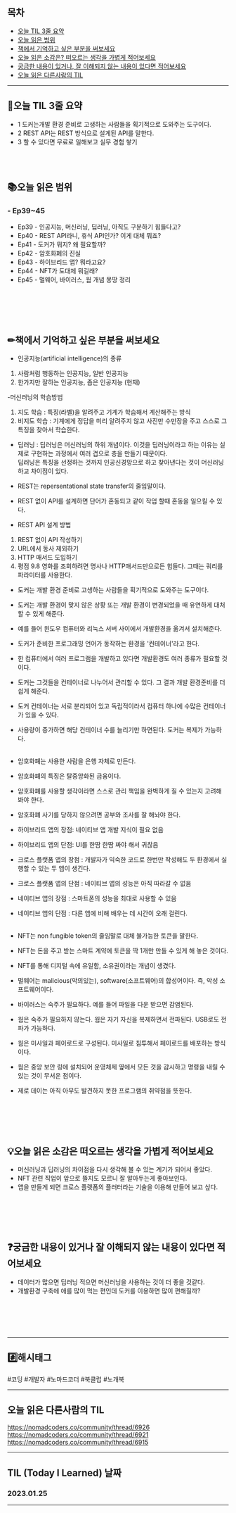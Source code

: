 
## 목차

- [오늘 TIL 3줄 요약](#오늘-TIL-3줄-요약)
- [오늘 읽은 범위](#오늘-읽은-범위)
- [책에서 기억하고 싶은 부분을 써보세요](#책에서-기억하고-싶은-부분을-써보세요)
- [오늘 읽은 소감은? 떠오르는 생각을 가볍게 적어보세요](#오늘-읽은-소감은-떠오르는-생각을-가볍게-적어보세요)
- [궁금한 내용이 있거나, 잘 이해되지 않는 내용이 있다면 적어보세요](#궁금한-내용이-있거나-잘-이해되지-않는-내용이-있다면-적어보세요)
- [오늘 읽은 다른사람의 TIL](#오늘-읽은-다른사람의-TIL)

***
## 🌠오늘 TIL 3줄 요약

- 1 도커는개발 환경 준비로 고생하는 사람들을 획기적으로 도와주는 도구이다. 
- 2 REST API는 REST 방식으로 설게된 API를 말한다.
- 3 할 수 있다면 무료로 일해보고 실무 경험 쌓기
<br>
<br>


## 📚오늘 읽은 범위

### - Ep39~45
- Ep39 - 인공지능, 머신러닝, 딥러닝, 아직도 구분하기 힘들다고?
- Ep40 - REST API라니, 휴식 API인가? 이게 대체 뭐죠?
- Ep41 - 도커가 뭐지? 왜 필요할까?
- Ep42 - 암호화폐의 진실
- Ep43 - 하이브리드 앱? 뭐라고요?
- Ep44 - NFT가 도대체 뭐길래?
- Ep45 - 멀웨어, 바이러스, 웜 개념 몽땅 정리
 
<br>
<br>
<br>
<br>


## ✏책에서 기억하고 싶은 부분을 써보세요
- 인공지능(artificial intelligence)의 종류
1. 사람처럼 행동하는 인공지능, 일반 인공지능
2. 한가지만 잘하는 인공지능, 좁은 인공지능 (현재)

-머신러닝의 학습방법
1. 지도 학습 : 특징(라벨)을 알려주고 기계가 학습해서 계산해주는 방식
2. 비지도 학습 : 기계에게 정답을 미리 알려주지 않고 사진만 수만장을 주고 스스로 그 특징을 찾아서 학습한다.

- 딥러닝 : 딥러닝은 머신러닝의 하위 개념이다. 이것을 딥러닝이라고 하는 이유는 실제로 구현하는 과정에서 여러 겹으로 층을 만들기 때문이다.<br>
딥러닝은 특징을 선정하는 것까지 인공신경망으로 하고 찾아낸다는 것이 머신러닝하고 차이점이 있다.<br>

- REST는 repersentational state transfer의 줄임말이다.
- REST 없이 API를 설계하면 단어가 혼동되고 같이 작업 할때 혼동을 일으킬 수 있다.<br>
- REST API 설계 방법
1. REST 없이 API 작성하기
2. URL에서 동사 제외하기
3. HTTP 매서드 도입하기
4. 평점 9.8 영화를 조회하려면 명사나 HTTP매서드만으로든 힘들다. 그때는 쿼리를 파라미터를 사용한다.

- 도커는 개발 환경 준비로 고생하는 사람들을 획기적으로 도와주는 도구이다.
- 도커는 개발 환경이 맞지 않은 상황 또는 개발 환경이 변경되었을 때 유연하게 대처할 수 있게 해준다.
- 예를 들어 윈도우 컴퓨터와 리눅스 서버 사이에서 개발환경을 옮겨서 설치해준다.
- 도커가 준비한 프로그래밍 언어가 동작하는 환경을 '컨테이너'라고 한다.
- 한 컴퓨터에서 여러 프로그램을 개발하고 있다면 개발환경도 여러 종류가 필요할 것이다. 
- 도커는 그것들을 컨테이너로 나누어서 관리할 수 있다. 그 결과 개발 환경준비를 더 쉽게 해준다.
- 도커 컨테이너는 서로 분리되어 있고 독립적이라서 컴퓨터 하나에 수많은 컨테이너가 있을 수 있다.
- 사용량이 증가하면 해당 컨테이너 수를 늘리기만 하면된다. 도커는 복제가 가능하다.<br><br>

- 암호화폐는 사용한 사람을 은행 자체로 만든다.
- 암호화폐의 특징은 탈중앙화된 금융이다.
- 암호화폐를 사용할 생각이라면 스스로 관리 책임을 완벽하게 질 수 있는지 고려해 봐야 한다.
- 암호화폐 사기를 당하지 않으려면 공부와 조사를 잘 해놔야 한다.

- 하이브리드 앱의 장점: 네이티브 앱 개발 지식이 필요 없음
- 하이브리드 앱의 단점: UI를 한땀 한땀 짜야 해서 귀찮음
- 크로스 플랫폼 앱의 장점 : 개발자가 익숙한 코드로 한번만 작성해도  두 환경에서 실행할 수 있는 두 앱이 생긴다.
- 크로스 플랫폼 앱의 단점 : 네이티브 앱의 성능은 아직 따라갈 수 없음
- 네이티브 앱의 장점 : 스마트폰의 성능을 최대로 사용할 수 있음
- 네이티브 앱의 단점 : 다른 앱에 비해 배우는 데 시간이 오래 걸린다.<br><br>

- NFT는 non fungible token의 줄임말로 대체 불가능한 토큰을 말한다.
- NFT는 돈을 주고 받는 스마트 계약에 토큰을 딱 1개만 만들 수 있게 해 놓은 것이다.
- NFT를 통해 디지털 속에 유일함, 소유권이라는 개념이 생겼다.

- 멀웨어는 malicious(악의있는), software(소프트웨어)의 합성어이다. 즉, 악성 소프트웨어이다.
- 바이러스는 숙주가 필요하다. 예를 들어 파일을 다운 받으면 감염된다.
- 웜은 숙주가 필요하지 않는다. 웜은 자기 자신을 복제하면서 전파된다. USB로도 전파가 가능하다.
- 웜은 미사일과 페이로드로 구성된다. 미사일로 침투해서 페이로드를 배포하는 방식이다.
- 웜은 중앙 보안 링에 설치되어 운영체제 옆에서 모든 것을 감시하고 명령을 내릴 수 있는 것이 무서운 점이다.
- 제로 데이는 아직 아무도 발견하지 못한 프로그램의 취약점을 뜻한다.

<br>
<br>
<br>
<br>


## 💡오늘 읽은 소감은 떠오르는 생각을 가볍게 적어보세요
- 머신러닝과 딥러닝의 차이점을 다시 생각해 볼 수 있는 계기가 되어서 좋았다.
- NFT 관련 직업이 앞으로 뜰지도 모르니 잘 알아두는게 좋아보인다.
- 앱을 만들게 되면 크로스 플랫폼의 플러터라는 기술을 이용해 만들어 보고 싶다.
<br>
<br>
<br>
<br>


## ❓궁금한 내용이 있거나 잘 이해되지 않는 내용이 있다면 적어보세요
- 데이터가 많으면 딥러닝 적으면 머신러닝을 사용하는 것이 더 좋을 것같다.
- 개발환경 구축에 애를 많이 먹는 편인데 도커를 이용하면 많이 편해질까?

<br>
<br>
<br>
<br>







***

## #️⃣해시태그 ##
#코딩 #개발자 #노마드코더 #북클럽 #노개북

***

## 오늘 읽은 다른사람의 TIL
https://nomadcoders.co/community/thread/6926    
https://nomadcoders.co/community/thread/6921    
https://nomadcoders.co/community/thread/6915

***

## TIL (Today I Learned) 날짜
  
  ### 2023.01.25
  
***
